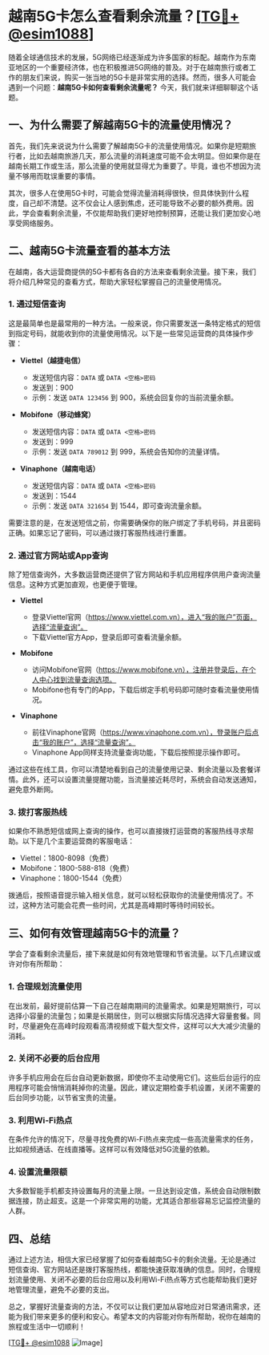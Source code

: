 # 越南5G卡怎么查看剩余流量？[[TG💪+ @esim1088](https://t.me/s/esim1088)]

随着全球通信技术的发展，5G网络已经逐渐成为许多国家的标配。越南作为东南亚地区的一个重要经济体，也在积极推进5G网络的普及。对于在越南旅行或者工作的朋友们来说，购买一张当地的5G卡是非常实用的选择。然而，很多人可能会遇到一个问题：**越南5G卡如何查看剩余流量呢？** 今天，我们就来详细聊聊这个话题。

## 一、为什么需要了解越南5G卡的流量使用情况？

首先，我们先来说说为什么需要了解越南5G卡的流量使用情况。如果你是短期旅行者，比如去越南旅游几天，那么流量的消耗速度可能不会太明显。但如果你是在越南长期工作或生活，那么流量的使用就显得尤为重要了。毕竟，谁也不想因为流量不够用而耽误重要的事情。

其次，很多人在使用5G卡时，可能会觉得流量消耗得很快，但具体快到什么程度，自己却不清楚。这不仅会让人感到焦虑，还可能导致不必要的额外费用。因此，学会查看剩余流量，不仅能帮助我们更好地控制预算，还能让我们更加安心地享受网络服务。

## 二、越南5G卡流量查看的基本方法

在越南，各大运营商提供的5G卡都有各自的方法来查看剩余流量。接下来，我们将介绍几种常见的查看方式，帮助大家轻松掌握自己的流量使用情况。

### 1. **通过短信查询**

这是最简单也是最常用的一种方法。一般来说，你只需要发送一条特定格式的短信到指定号码，就能收到你的流量使用情况。以下是一些常见运营商的具体操作步骤：

- **Viettel（越捷电信）**
  - 发送短信内容：`DATA` 或 `DATA <空格>密码`
  - 发送到：900
  - 示例：发送 `DATA 123456` 到 900，系统会回复你的当前流量余额。

- **Mobifone（移动蜂窝）**
  - 发送短信内容：`DATA` 或 `DATA <空格>密码`
  - 发送到：999
  - 示例：发送 `DATA 789012` 到 999，系统会告知你的流量详情。

- **Vinaphone（越南电话）**
  - 发送短信内容：`DATA` 或 `DATA <空格>密码`
  - 发送到：1544
  - 示例：发送 `DATA 321654` 到 1544，即可查询流量余额。

需要注意的是，在发送短信之前，你需要确保你的账户绑定了手机号码，并且密码正确。如果忘记了密码，可以通过拨打客服热线进行重置。

### 2. **通过官方网站或App查询**

除了短信查询外，大多数运营商还提供了官方网站和手机应用程序供用户查询流量信息。这种方式更加直观，也更便于管理。

- **Viettel**
  - 登录Viettel官网（https://www.viettel.com.vn），进入“我的账户”页面，选择“流量查询”。
  - 下载Viettel官方App，登录后即可查看流量余额。

- **Mobifone**
  - 访问Mobifone官网（https://www.mobifone.vn），注册并登录后，在个人中心找到流量查询选项。
  - Mobifone也有专门的App，下载后绑定手机号码即可随时查看流量使用情况。

- **Vinaphone**
  - 前往Vinaphone官网（https://www.vinaphone.com.vn），登录账户后点击“我的账户”，选择“流量查询”。
  - Vinaphone App同样支持流量查询功能，下载后按照提示操作即可。

通过这些在线工具，你可以清楚地看到自己的流量使用记录、剩余流量以及套餐详情。此外，还可以设置流量提醒功能，当流量接近耗尽时，系统会自动发送通知，避免意外断网。

### 3. **拨打客服热线**

如果你不熟悉短信或网上查询的操作，也可以直接拨打运营商的客服热线寻求帮助。以下是几个主要运营商的客服电话：

- Viettel：1800-8098（免费）
- Mobifone：1800-588-818（免费）
- Vinaphone：1800-1544（免费）

拨通后，按照语音提示输入相关信息，就可以轻松获取你的流量使用情况了。不过，这种方法可能会花费一些时间，尤其是高峰期时等待时间较长。

## 三、如何有效管理越南5G卡的流量？

学会了查看剩余流量后，接下来就是如何有效地管理和节省流量。以下几点建议或许对你有所帮助：

### 1. **合理规划流量使用**

在出发前，最好提前估算一下自己在越南期间的流量需求。如果是短期旅行，可以选择小容量的流量包；如果是长期居住，则可以根据实际情况选择大容量套餐。同时，尽量避免在高峰时段观看高清视频或下载大型文件，这样可以大大减少流量的消耗。

### 2. **关闭不必要的后台应用**

许多手机应用会在后台自动更新数据，即使你不主动使用它们。这些后台运行的应用程序可能会悄悄消耗掉你的流量。因此，建议定期检查手机设置，关闭不需要的后台同步功能，以节省宝贵的流量。

### 3. **利用Wi-Fi热点**

在条件允许的情况下，尽量寻找免费的Wi-Fi热点来完成一些高流量需求的任务，比如视频通话、在线直播等。这样可以有效降低对5G流量的依赖。

### 4. **设置流量限额**

大多数智能手机都支持设置每月的流量上限。一旦达到设定值，系统会自动限制数据连接，防止超支。这是一个非常实用的功能，尤其适合那些容易忘记监控流量的人群。

## 四、总结

通过上述方法，相信大家已经掌握了如何查看越南5G卡的剩余流量。无论是通过短信查询、官方网站还是拨打客服热线，都能快速获取准确的信息。同时，合理规划流量使用、关闭不必要的后台应用以及利用Wi-Fi热点等方式也能帮助我们更好地管理流量，避免不必要的支出。

总之，掌握好流量查询的方法，不仅可以让我们更加从容地应对日常通讯需求，还能为我们带来更多的便利和安心。希望本文的内容能对你有所帮助，祝你在越南的旅程或生活中一切顺利！

[[TG💪+ @esim1088](https://t.me/s/esim1088) ![Image](https://i.postimg.cc/4NQfJmqS/Snipaste-2025-05-13-00-14-12.png)]
